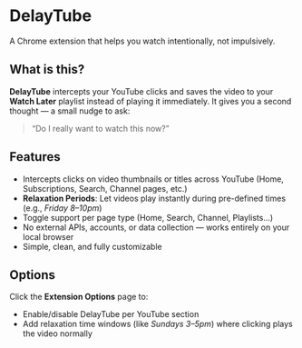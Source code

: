 # DelayTube
A Chrome extension that helps you watch intentionally, not impulsively.

## What is this?

**DelayTube** intercepts your YouTube clicks and saves the video to your **Watch Later** playlist instead of playing it immediately.
It gives you a second thought — a small nudge to ask:
> “Do I really want to watch this now?”

## Features

- Intercepts clicks on video thumbnails or titles across YouTube (Home, Subscriptions, Search, Channel pages, etc.)
- **Relaxation Periods**: Let videos play instantly during pre-defined times (e.g., *Friday 8–10pm*)
- Toggle support per page type (Home, Search, Channel, Playlists...)
- No external APIs, accounts, or data collection — works entirely on your local browser
- Simple, clean, and fully customizable

## Options

Click the **Extension Options** page to:

* Enable/disable DelayTube per YouTube section
* Add relaxation time windows (like *Sundays 3–5pm*) where clicking plays the video normally
